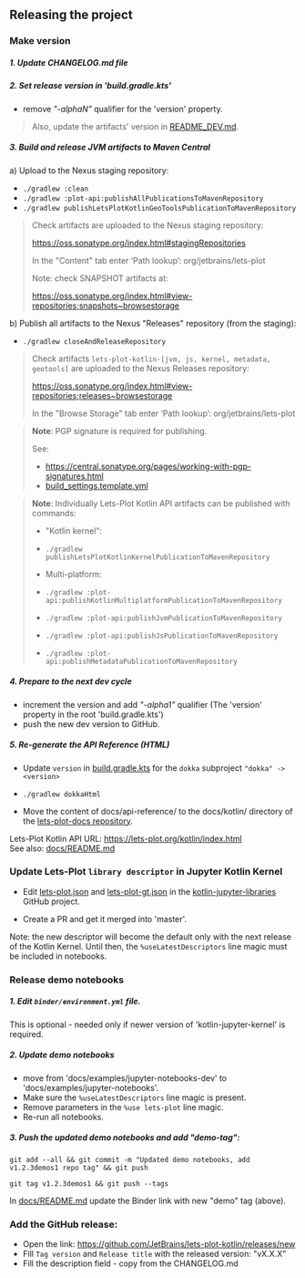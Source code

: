 ## Releasing the project

### Make version

##### 1. Update CHANGELOG.md file

##### 2. Set release version in 'build.gradle.kts'

- remove _"-alphaN"_ qualifier for the 'version' property.

> Also, update the artifacts' version in [README_DEV.md](README_DEV.md).

##### 3. Build and release JVM artifacts to Maven Central

a) Upload to the Nexus staging repository:
        
- `./gradlew :clean`
- `./gradlew :plot-api:publishAllPublicationsToMavenRepository`
- `./gradlew publishLetsPlotKotlinGeoToolsPublicationToMavenRepository`

> Check artifacts are uploaded to the Nexus staging repository:
>
> https://oss.sonatype.org/index.html#stagingRepositories
>
> In the "Content" tab enter ‘Path lookup’: org/jetbrains/lets-plot
>
> Note: check SNAPSHOT artifacts at:
>
> https://oss.sonatype.org/index.html#view-repositories;snapshots~browsestorage


b) Publish all artifacts to the Nexus "Releases" repository (from the staging):

- `./gradlew closeAndReleaseRepository`

> Check artifacts `lets-plot-kotlin-[jvm, js, kernel, metadata, geotools]` are uploaded to the Nexus Releases repository:
>
> https://oss.sonatype.org/index.html#view-repositories;releases~browsestorage
>
> In the "Browse Storage" tab enter ‘Path lookup’: org/jetbrains/lets-plot


> **Note**: PGP signature is required for publishing.
>
> See:
>
> - https://central.sonatype.org/pages/working-with-pgp-signatures.html
> - [build_settings.template.yml](https://github.com/JetBrains/lets-plot-kotlin/blob/master/build_settings.template.yml)

> **Note**: Individually Lets-Plot Kotlin API artifacts can be published with commands:
>
> - "Kotlin kernel":
>
>  - `./gradlew publishLetsPlotKotlinKernelPublicationToMavenRepository`
>
>
> - Multi-platform:
>  - `./gradlew :plot-api:publishKotlinMultiplatformPublicationToMavenRepository`
>  - `./gradlew :plot-api:publishJvmPublicationToMavenRepository`
>  - `./gradlew :plot-api:publishJsPublicationToMavenRepository`
>  - `./gradlew :plot-api:publishMetadataPublicationToMavenRepository`


##### 4. Prepare to the next dev cycle

- increment the version and add _"-alpha1"_ qualifier (The 'version' property in the root 'build.gradle.kts')
- push the new dev version to GitHub.

##### 5. Re-generate the API Reference (HTML)
   
- Update `version` in [build.gradle.kts](build.gradle.kts) for the `dokka` subproject
  `"dokka" -> <version>`

- `./gradlew dokkaHtml`

- Move the content of docs/api-reference/ to the docs/kotlin/ directory of the [lets-plot-docs repository](https://github.com/JetBrains/lets-plot-docs).

Lets-Plot Kotlin API URL: https://lets-plot.org/kotlin/index.html  
See also: [docs/README.md](https://github.com/JetBrains/lets-plot-kotlin/blob/master/docs/README.md) 


### Update Lets-Plot `library descriptor` in Jupyter Kotlin Kernel

- Edit [lets-plot.json](https://github.com/Kotlin/kotlin-jupyter-libraries/blob/master/lets-plot.json) and 
[lets-plot-gt.json](https://github.com/Kotlin/kotlin-jupyter-libraries/blob/master/lets-plot-gt.json)
in the [kotlin-jupyter-libraries](https://github.com/Kotlin/kotlin-jupyter-libraries) GitHub project.

- Create a PR and get it merged into 'master'.

Note: the new descriptor will become the default only with the next release of the Kotlin Kernel.
Until then, the `%useLatestDescriptors` line magic must be included in notebooks.    

### Release demo notebooks

##### 1. Edit `binder/environment.yml` file.

This is optional - needed only if newer version of 'kotlin-jupyter-kernel' is required.

##### 2. Update demo notebooks

- move from 'docs/examples/jupyter-notebooks-dev' to 'docs/examples/jupyter-notebooks'.
- Make sure the `%useLatestDescriptors` line magic is present.
- Remove parameters in the `%use lets-plot` line magic.
- Re-run all notebooks.

##### 3. Push the updated demo notebooks and add "demo-tag":

```
git add --all && git commit -m "Updated demo notebooks, add v1.2.3demos1 repo tag" && git push

git tag v1.2.3demos1 && git push --tags
```

In [docs/README.md](docs/README.md) update the Binder link with new "demo" tag (above).

### Add the GitHub release:
 
 * Open the link: https://github.com/JetBrains/lets-plot-kotlin/releases/new
 * Fill `Tag version` and `Release title` with the released version: "vX.X.X"
 * Fill the description field - copy from the CHANGELOG.md
 
